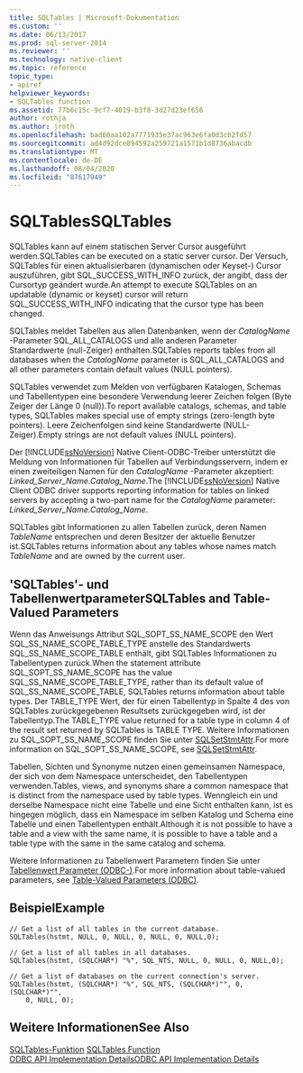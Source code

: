 ```yaml
---
title: SQLTables | Microsoft-Dokumentation
ms.custom: ''
ms.date: 06/13/2017
ms.prod: sql-server-2014
ms.reviewer: ''
ms.technology: native-client
ms.topic: reference
topic_type:
- apiref
helpviewer_keywords:
- SQLTables function
ms.assetid: 77b6c15c-9cf7-4019-b3f0-3d27d23ef656
author: rothja
ms.author: jroth
ms.openlocfilehash: bad60aa102a7771935e37ac963e6fa0d3cb2fd57
ms.sourcegitcommit: ad4d92dce894592a259721a1571b1d8736abacdb
ms.translationtype: MT
ms.contentlocale: de-DE
ms.lasthandoff: 08/04/2020
ms.locfileid: "87617949"
---
```

# <a name="sqltables"></a><span data-ttu-id="56acb-102">SQLTables</span><span class="sxs-lookup"><span data-stu-id="56acb-102">SQLTables</span></span>
  <span data-ttu-id="56acb-103">SQLTables kann auf einem statischen Server Cursor ausgeführt werden.</span><span class="sxs-lookup"><span data-stu-id="56acb-103">SQLTables can be executed on a static server cursor.</span></span> <span data-ttu-id="56acb-104">Der Versuch, SQLTables für einen aktualisierbaren (dynamischen oder Keyset-) Cursor auszuführen, gibt SQL_SUCCESS_WITH_INFO zurück, der angibt, dass der Cursortyp geändert wurde.</span><span class="sxs-lookup"><span data-stu-id="56acb-104">An attempt to execute SQLTables on an updatable (dynamic or keyset) cursor will return SQL_SUCCESS_WITH_INFO indicating that the cursor type has been changed.</span></span>  
  
 <span data-ttu-id="56acb-105">SQLTables meldet Tabellen aus allen Datenbanken, wenn der *CatalogName* -Parameter SQL_ALL_CATALOGS und alle anderen Parameter Standardwerte (null-Zeiger) enthalten.</span><span class="sxs-lookup"><span data-stu-id="56acb-105">SQLTables reports tables from all databases when the *CatalogName* parameter is SQL_ALL_CATALOGS and all other parameters contain default values (NULL pointers).</span></span>  
  
 <span data-ttu-id="56acb-106">SQLTables verwendet zum Melden von verfügbaren Katalogen, Schemas und Tabellentypen eine besondere Verwendung leerer Zeichen folgen (Byte Zeiger der Länge 0 (null)).</span><span class="sxs-lookup"><span data-stu-id="56acb-106">To report available catalogs, schemas, and table types, SQLTables makes special use of empty strings (zero-length byte pointers).</span></span> <span data-ttu-id="56acb-107">Leere Zeichenfolgen sind keine Standardwerte (NULL-Zeiger).</span><span class="sxs-lookup"><span data-stu-id="56acb-107">Empty strings are not default values (NULL pointers).</span></span>  
  
 <span data-ttu-id="56acb-108">Der [!INCLUDE[ssNoVersion](../../includes/ssnoversion-md.md)] Native Client-ODBC-Treiber unterstützt die Meldung von Informationen für Tabellen auf Verbindungsservern, indem er einen zweiteiligen Namen für den *CatalogName* -Parameter akzeptiert: *Linked_Server_Name.Catalog_Name*.</span><span class="sxs-lookup"><span data-stu-id="56acb-108">The [!INCLUDE[ssNoVersion](../../includes/ssnoversion-md.md)] Native Client ODBC driver supports reporting information for tables on linked servers by accepting a two-part name for the *CatalogName* parameter: *Linked_Server_Name.Catalog_Name*.</span></span>  
  
 <span data-ttu-id="56acb-109">SQLTables gibt Informationen zu allen Tabellen zurück, deren Namen *TableName* entsprechen und deren Besitzer der aktuelle Benutzer ist.</span><span class="sxs-lookup"><span data-stu-id="56acb-109">SQLTables returns information about any tables whose names match *TableName* and are owned by the current user.</span></span>  
  
## <a name="sqltables-and-table-valued-parameters"></a><span data-ttu-id="56acb-110">'SQLTables'- und Tabellenwertparameter</span><span class="sxs-lookup"><span data-stu-id="56acb-110">SQLTables and Table-Valued Parameters</span></span>  
 <span data-ttu-id="56acb-111">Wenn das Anweisungs Attribut SQL_SOPT_SS_NAME_SCOPE den Wert SQL_SS_NAME_SCOPE_TABLE_TYPE anstelle des Standardwerts SQL_SS_NAME_SCOPE_TABLE enthält, gibt SQLTables Informationen zu Tabellentypen zurück.</span><span class="sxs-lookup"><span data-stu-id="56acb-111">When the statement attribute SQL_SOPT_SS_NAME_SCOPE has the value SQL_SS_NAME_SCOPE_TABLE_TYPE, rather than its default value of SQL_SS_NAME_SCOPE_TABLE, SQLTables returns information about table types.</span></span> <span data-ttu-id="56acb-112">Der TABLE_TYPE Wert, der für einen Tabellentyp in Spalte 4 des von SQLTables zurückgegebenen Resultsets zurückgegeben wird, ist der Tabellentyp.</span><span class="sxs-lookup"><span data-stu-id="56acb-112">The TABLE_TYPE value returned for a table type in column 4 of the result set returned by SQLTables is TABLE TYPE.</span></span> <span data-ttu-id="56acb-113">Weitere Informationen zu SQL_SOPT_SS_NAME_SCOPE finden Sie unter [SQLSetStmtAttr](sqlsetstmtattr.md).</span><span class="sxs-lookup"><span data-stu-id="56acb-113">For more information on SQL_SOPT_SS_NAME_SCOPE, see [SQLSetStmtAttr](sqlsetstmtattr.md).</span></span>  
  
 <span data-ttu-id="56acb-114">Tabellen, Sichten und Synonyme nutzen einen gemeinsamen Namespace, der sich von dem Namespace unterscheidet, den Tabellentypen verwenden.</span><span class="sxs-lookup"><span data-stu-id="56acb-114">Tables, views, and synonyms share a common namespace that is distinct from the namespace used by table types.</span></span> <span data-ttu-id="56acb-115">Wenngleich ein und derselbe Namespace nicht eine Tabelle und eine Sicht enthalten kann, ist es hingegen möglich, dass ein Namespace im selben Katalog und Schema eine Tabelle und einen Tabellentypen enthält.</span><span class="sxs-lookup"><span data-stu-id="56acb-115">Although it is not possible to have a table and a view with the same name, it is possible to have a table and a table type with the same in the same catalog and schema.</span></span>  
  
 <span data-ttu-id="56acb-116">Weitere Informationen zu Tabellenwert Parametern finden Sie unter [Tabellenwert Parameter &#40;ODBC-&#41;](../native-client-odbc-table-valued-parameters/table-valued-parameters-odbc.md).</span><span class="sxs-lookup"><span data-stu-id="56acb-116">For more information about table-valued parameters, see [Table-Valued Parameters &#40;ODBC&#41;](../native-client-odbc-table-valued-parameters/table-valued-parameters-odbc.md).</span></span>  
  
## <a name="example"></a><span data-ttu-id="56acb-117">Beispiel</span><span class="sxs-lookup"><span data-stu-id="56acb-117">Example</span></span>  
  
```  
// Get a list of all tables in the current database.  
SQLTables(hstmt, NULL, 0, NULL, 0, NULL, 0, NULL,0);  
  
// Get a list of all tables in all databases.  
SQLTables(hstmt, (SQLCHAR*) "%", SQL_NTS, NULL, 0, NULL, 0, NULL,0);  
  
// Get a list of databases on the current connection's server.  
SQLTables(hstmt, (SQLCHAR*) "%", SQL_NTS, (SQLCHAR*)"", 0, (SQLCHAR*)"",  
    0, NULL, 0);  
```  
  
## <a name="see-also"></a><span data-ttu-id="56acb-118">Weitere Informationen</span><span class="sxs-lookup"><span data-stu-id="56acb-118">See Also</span></span>  
 <span data-ttu-id="56acb-119">[SQLTables-Funktion](https://go.microsoft.com/fwlink/?LinkId=59374) </span><span class="sxs-lookup"><span data-stu-id="56acb-119">[SQLTables Function](https://go.microsoft.com/fwlink/?LinkId=59374) </span></span>  
 [<span data-ttu-id="56acb-120">ODBC API Implementation Details</span><span class="sxs-lookup"><span data-stu-id="56acb-120">ODBC API Implementation Details</span></span>](odbc-api-implementation-details.md)  
  
  
